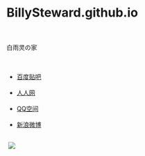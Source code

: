 # BillySteward.github.io
<html>
<head>
<title>白雨灵の家</title>
<style>
html, body {            
width: 100%;            
height: 100%;            
margin: 0;             
padding: 0;
}
body{ 
height: 30000px;
}
.title{ 
width:794px; 
height: 355px; 
margin:0 auto;}
.title_left{ 
height:355px; 
width:200px; 
background:url(http://a3.qpic.cn/psb?/V10ogIFH0Y6Et8/4elDGxa*Wx6eIX6C67EbY8eRQSUW2Yle.M6aYsAasms!/b/dB8BAAAAAAAA&bo=yABjAcgAYwEFCSo!&rf=viewer_4) no-repeat; float:left;
}
.title_right{ height:355px; width:594px; text-align:center; background:url(http://a1.qpic.cn/psb?/V10ogIFH495qBD/TAfw8x3ZYMMYUinphsqB*FTM*0Si.7ehxaX8jpiOBp8!/b/dG4BAAAAAAAA&bo=UgJjAVICYwEDCSw!&rf=viewer_4) no-repeat; color:#fff; font-size:30px; font-family:"华文行楷"; font-weight:600; line-height:300px; float:right;}
.nav ul{ width:748px; height:40px; border:4px solid #ffe543 ; margin:0 auto;}
.nav ul li{ float:left; list-style:none;}
.nav ul li a{ width:80px;/*设置元素宽为80px*/ height:28px;/*设置高度为28px*/ line-height:28px;/*设置行距为28px，让文字在每行的中间位置*/ background:#f55066;/*设置元素的背景为红色*/ color:#FFF;/*文字颜色是白色*/ margin:5px 50px; font-size:12px;/*用12号字*/ display:block;/*这个比较关键，因为a本身就是联级元素，本身不具有宽高，用这个把它变成块级元素，这样前面设置的宽和高就能起作用了*/ text-align:center;/*让文本居中*/ text-decoration:none; /*去掉下划线*/}
.picture{ width: 100%; height:3000px; background: #b8f1ed;}.picture img{ width:30%; text-align:center; margin:30px 30px 30px 30px; float:left;}.pic_right{ width:60%; height:480px; border:2px solid #e1622f; float:right; margin: 10px 30px 10px 10px;}#roll{ width:100px; height:200px; background:#99cc00; position: absolute;}</style></head><body><div class="title"> <div class="title_left"></div> <div class="title_right">白雨灵の家</div></div><div class="nav"> <ul>  <li><a href="http://tieba.baidu.com/f?kw=%B0%D7%D3%EA%C1%E9" target="blank">百度贴吧</a></li>  <li><a href="http://www.renren.com/268352730/profile" target="blank">人人网</a></li>  <li><a href="http://user.qzone.qq.com/929391452?ptlang=2052" target="blank">QQ空间</a></li>  <li><a href="http://weibo.com/u/2010515941?" target="blank">新浪微博</a></li> </ul></div><div class="picture"> <span class="pic_left" style="cursor:pointer"><a href="http://user.qzone.qq.com/649966154/4" target="blank"><img src="C:\Users\zhaoliangquan\Test\pic1.jpg"></a></span> <div class="pic_right"></div></div><div id="roll"></div></body></html>
